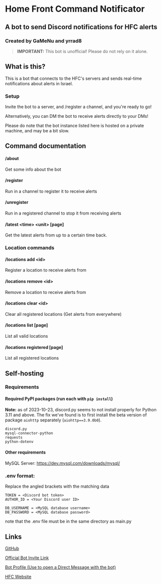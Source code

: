 # Home Front Command Notificator
## A bot to send Discord notifications for HFC alerts
### Created by GaMeNu and yrrad8

> **IMPORTANT:** This bot is unofficial! Please do not rely on it alone.

## What is this?
This is a bot that connects to the HFC's servers and sends real-time notifications about alerts in Israel.

### Setup
Invite the bot to a server, and /register a channel, and you're ready to go!

Alternatively, you can DM the bot to receive alerts directly to your DMs!

Please do note that the bot instance listed here is hosted on a private machine, and may be a bit slow.

## Command documentation
#### /about
Get some info about the bot
#### /register
Run in a channel to register it to receive alerts
#### /unregister
Run in a registered channel to stop it from receiving alerts
#### /latest \<time\> \<unit\> \[page\]
Get the latest alerts from up to a certain time back.

### Location commands
#### /locations add \<id\>
Register a location to receive alerts from
#### /locations remove \<id\>
Remove a location to receive alerts from
#### /locations clear \<id\>
Clear all registered locations (Get alerts from everywhere)
#### /locations list \[page\]
List all valid locations
#### /locations registered \[page\]
List all registered locations

## Self-hosting
### Requirements
#### Required PyPI packages (run each with `pip install`)
**Note:** as of 2023-10-23, discord.py seems to not install properly for Python 3.11 and above.
The fix we've found is to first install the beta version of package `aiohttp` separately (`aiohttp==3.9.0b0`).
```
discord.py
mysql-connector-python
requests
python-dotenv
```
#### Other requirements
MySQL Server: https://dev.mysql.com/downloads/mysql/

### .env format:
Replace the angled brackets with the matching data
```env
TOKEN = <Discord bot token>
AUTHOR_ID = <Your Discord user ID>

DB_USERNAME = <MySQL database username>
DB_PASSWORD = <MySQL database password>
```

note that the .env file must be in the same directory as main.py

## Links
[GitHub](https://github.com/GaMeNu/HFCNotificator)

[Official Bot Invite Link](https://discord.com/api/oauth2/authorize?client_id=1160344131067977738&permissions=0&scope=applications.commands%20bot)

[Bot Profile (Use to open a Direct Message with the bot)](https://discord.com/users/1160344131067977738)

[HFC Website](https://www.oref.org.il/)



